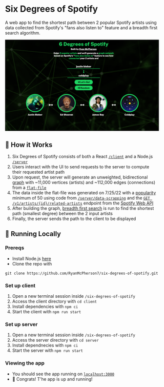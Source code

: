 # Six Degrees of Spotify
A web app to find the shortest path between 2 popular Spotify artists using data collected from Spotify's "fans also listen to" feature and a breadth first search algorithm. 

<div align="center">
  <img src="/client/public/external-site-image.png" alt="app main view" width="800" />
</div>

## :crystal_ball: How it Works
1. Six Degrees of Spotify consists of both a React [`/client`](/client) and a Node.js [`/server`](/server)
2. Users interact with the UI to send requests to the server to compute their requested artist path
3. Upon request, the server will generate an unweighted, bidirectional [graph](https://en.wikipedia.org/wiki/Graph_(abstract_data_type)) with ~11,000 vertices (artists) and ~112,000 edges (connections) from a [`flat-file`](/server/data/connections-50.txt)
4. The data inside the flat-file was generated on 7/25/22 with a [popularity](https://help.chartmetric.com/en/articles/1560578-what-is-spotify-popularity-index) minimum of 50 using code from [`/server/data-scrapping`](/server/data-scrapping) and the [`GET /v1/artists/{id}/related-artists`](https://developer.spotify.com/console/get-artist-related-artists/) endpoint from the [Spotify Web API](https://developer.spotify.com/documentation/web-api/)
5. After building the graph, [breadth first search](https://www.hackerearth.com/practice/algorithms/graphs/breadth-first-search/tutorial/) is run to find the shortest path (smallest degree) between the 2 input artists
6. Finally, the server sends the path to the client to be displayed

## :rocket: Running Locally
### Prereqs
- Install Node.js [here](https://nodejs.org/en/)
- Clone the repo with 
```
git clone https://github.com/RyanMcPherson7/six-degrees-of-spotify.git
```
### Set up client
1. Open a new terminal session inside `/six-degrees-of-spotify`
2. Access the client directory with `cd client`
3. Install dependencies with `npm ci`
4. Start the client with `npm run start`
### Set up server
1. Open a new terminal session inside `/six-degrees-of-spotify`
2. Access the server directory with `cd server`
3. Install dependnecies with `npm ci`
4. Start the server with `npm run start`
### Viewing the app
- You should see the app running on [`localhost:3000`](http://localhost:3000)
- :tada: Congrats! T'he app is up and running!
